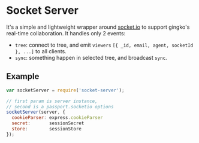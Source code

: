 # Socket Server

  It's a simple and lightweight wrapper around [socket.io](http://socket.io)
  to support gingko's real-time collaboration.
  It handles only 2 events:

  * `tree`: connect to tree, and emit `viewers` `[{ _id, email, agent, socketId }, ...]` to all clients.
  * `sync`: something happen in selected tree, and broadcast `sync`.

## Example

```js
var socketServer = require('socket-server');

// first param is server instance,
// second is a passport.socketio options
socketServer(server, {
  cookieParser: express.cookieParser
  secret:       sessionSecret
  store:        sessionStore
});
```
